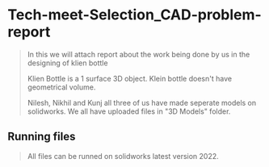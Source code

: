 # Tech-meet-Selection_CAD-problem-report
>In this we will attach report about the work being done by us in the designing of klien bottle
>
>Klien Bottle is a 1 surface 3D object. Klein bottle doesn't have geometrical volume.
>
>Nilesh, Nikhil and Kunj all three of us have made seperate models on solidworks. We all have uploaded files in "3D Models" folder.

## Running files
> All files can be runned on solidworks latest version 2022.

